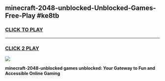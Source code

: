
## minecraft-2048-unblocked-Unblocked-Games-Free-Play #ke8tb
<h3>
<a href="https://us.freeplayer.one?title=minecraft-2048-unblocked&ref=9M">CLICK TO PLAY</a></h3>
<hr>

<h3>
<a href="https://us.freeplayer.one?title=minecraft-2048-unblocked&ref=9M">CLICK 2 PLAY</a>
  
</h3>

<a href="https://us.freeplayer.one?title=minecraft-2048-unblocked&ref=9M"><img src="https://clearcache.store/games.png"></a>


**minecraft-2048-unblocked games unblocked: Your Gateway to Fun and Accessible Online Gaming**
